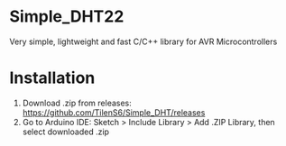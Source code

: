 # Simple_DHT22
Very simple, lightweight and fast C/C++ library for AVR Microcontrollers

# Installation
1. Download .zip from releases: https://github.com/TilenS6/Simple_DHT/releases
2. Go to Arduino IDE: Sketch > Include Library > Add .ZIP Library, then select downloaded .zip
